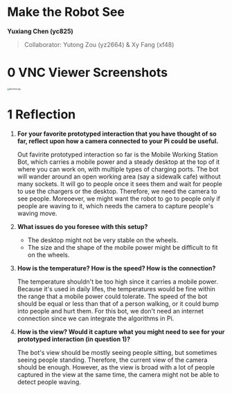 # Make the Robot See

**Yuxiang Chen (yc825)**

>   Collaborator: Yutong Zou (yz2664) & Xy Fang (xf48)



# 0 VNC Viewer Screenshots

 <img src="https://s2.loli.net/2023/02/28/fyuizSpwGImt4nY.jpg" alt="detection.jpg" style="zoom:30%;" />



# 1 Reflection

1.   **For your favorite prototyped interaction that you have thought of so far, reflect upon how a camera connected to your Pi could be useful.**

     Out favirite prototyped interaction so far is the Mobile Working Station Bot, which carries a mobile power and a steady desktop at the top of it where you can work on, with multiple types of charging ports. The bot will wander around an open working area (say a sidewalk cafe) without many sockets. It will go to people once it sees them and wait for people to use the chargers or the desktop. Therefore, we need the camera to see people. Moreoever, we might want the robot to go to people only if people are waving to it, which needs the camera to capture people's waving move.

2.   **What issues do you foresee with this setup?**

     *   The desktop might not be very stable on the wheels.
     *   The size and the shape of the mobile power might be difficult to fit on the wheels.

3.   **How is the temperature? How is the speed? How is the connection?**

     The temperature shouldn't be too high since it carries a mobile power. Because it's used in daily lifes, the temperatures would be fine within the range that a mobile power could tolerate.  The speed of the bot should be equal or less than that of a person walking, or it could bump into people and hurt them. For this bot, we don't need an internet connection since we can integrate the algorithms in Pi.

4.   **How is the view? Would it capture what you might need to see for your prototyped interaction (in question 1)?**

     The bot's view should be mostly seeing people sitting, but sometimes seeing people standing. Therefore, the current view of the camera should be enough. However, as the view is broad with a lot of people captured in the view at the same time, the camera might not be able to detect people waving.